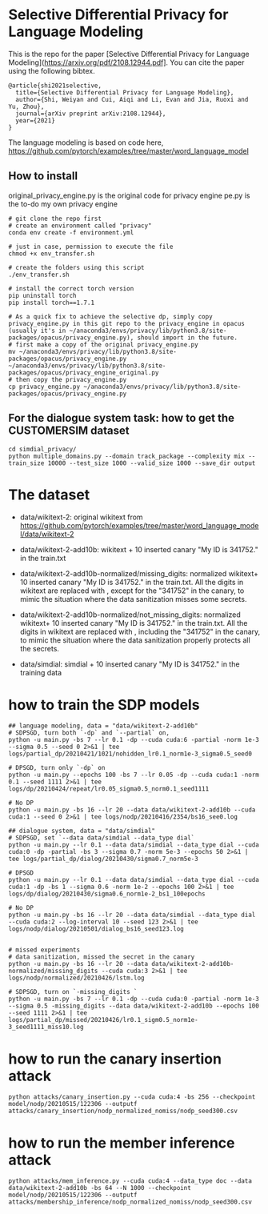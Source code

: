 # Selective Differential Privacy for Language Modeling
This is the repo for the paper [Selective Differential Privacy for Language Modeling](https://arxiv.org/pdf/2108.12944.pdf]. You can cite the paper using the following bibtex.

```
@article{shi2021selective,
  title={Selective Differential Privacy for Language Modeling},
  author={Shi, Weiyan and Cui, Aiqi and Li, Evan and Jia, Ruoxi and Yu, Zhou},
  journal={arXiv preprint arXiv:2108.12944},
  year={2021}
}
```

The language modeling is based on code here, https://github.com/pytorch/examples/tree/master/word_language_model

## How to install
original_privacy_engine.py is the original code for privacy engine
pe.py is the to-do my own privacy engine
```
# git clone the repo first
# create an environment called "privacy"
conda env create -f environment.yml

# just in case, permission to execute the file
chmod +x env_transfer.sh

# create the folders using this script
./env_transfer.sh

# install the correct torch version
pip uninstall torch
pip install torch==1.7.1

# As a quick fix to achieve the selective dp, simply copy privacy_engine.py in this git repo to the privacy_engine in opacus (usually it's in ~/anaconda3/envs/privacy/lib/python3.8/site-packages/opacus/privacy_engine.py), should import in the future.
# first make a copy of the original privacy_engine.py
mv ~/anaconda3/envs/privacy/lib/python3.8/site-packages/opacus/privacy_engine.py ~/anaconda3/envs/privacy/lib/python3.8/site-packages/opacus/privacy_engine_original.py
# then copy the privacy_engine.py
cp privacy_engine.py ~/anaconda3/envs/privacy/lib/python3.8/site-packages/opacus/privacy_engine.py
```

## For the dialogue system task: how to get the CUSTOMERSIM dataset
```
cd simdial_privacy/
python multiple_domains.py --domain track_package --complexity mix --train_size 10000 --test_size 1000 --valid_size 1000 --save_dir output
```

# The dataset
* data/wikitext-2: original wikitext from https://github.com/pytorch/examples/tree/master/word_language_model/data/wikitext-2
* data/wikitext-2-add10b: wikitext + 10 inserted canary "My ID is 341752." in the train.txt
* data/wikitext-2-add10b-normalized/missing_digits: normalized wikitext+ 10 inserted canary "My ID is 341752." in the train.txt.  All the digits in wikitext are replaced with <num>, except for the "341752" in the canary, to mimic the situation where the data sanitization misses some secrets. 
* data/wikitext-2-add10b-normalized/not_missing_digits: normalized wikitext+ 10 inserted canary "My ID is 341752." in the train.txt.  All the digits in wikitext are replaced with <num>, including the "341752" in the canary, to mimic the situation where the data sanitization properly protects all the secrets. 

* data/simdial: simdial + 10 inserted canary "My ID is 341752." in the training data


# how to train the SDP models
```
## language modeling, data = "data/wikitext-2-add10b"
# SDPSGD, turn both `-dp` and `--partial` on, 
python -u main.py -bs 7 --lr 0.1 -dp --cuda cuda:6 -partial -norm 1e-3  --sigma 0.5 --seed 0 2>&1 | tee logs/partial_dp/20210421/1021/nohidden_lr0.1_norm1e-3_sigma0.5_seed0 

# DPSGD, turn only `-dp` on 
python -u main.py --epochs 100 -bs 7 --lr 0.05 -dp --cuda cuda:1 -norm 0.1 --seed 1111 2>&1 | tee logs/dp/20210424/repeat/lr0.05_sigma0.5_norm0.1_seed1111 

# No DP
python -u main.py -bs 16 --lr 20 --data data/wikitext-2-add10b --cuda cuda:1 --seed 0 2>&1 | tee logs/nodp/20210416/2354/bs16_see0.log

## dialogue system, data = "data/simdial"
# SDPSGD, set `--data data/simdial --data_type dial`
python -u main.py --lr 0.1 --data data/simdial --data_type dial --cuda cuda:0 -dp -partial -bs 3 --sigma 0.7 -norm 5e-3 --epochs 50 2>&1 | tee logs/partial_dp/dialog/20210430/sigma0.7_norm5e-3

# DPSGD
python -u main.py --lr 0.1 --data data/simdial --data_type dial --cuda cuda:1 -dp -bs 1 --sigma 0.6 -norm 1e-2 --epochs 100 2>&1 | tee logs/dp/dialog/20210430/sigma0.6_norm1e-2_bs1_100epochs

# No DP
python -u main.py -bs 16 --lr 20 --data data/simdial --data_type dial --cuda cuda:2 --log-interval 10 --seed 123 2>&1 | tee logs/nodp/dialog/20210501/dialog_bs16_seed123.log


# missed experiments
# data sanitization, missed the secret in the canary
python -u main.py -bs 16 --lr 20 --data data/wikitext-2-add10b-normalized/missing_digits --cuda cuda:3 2>&1 | tee logs/nodp/normalized/20210426/lstm.log

# SDPSGD, turn on `-missing_digits `
python -u main.py -bs 7 --lr 0.1 -dp --cuda cuda:0 -partial -norm 1e-3  --sigma 0.5 -missing_digits --data data/wikitext-2-add10b --epochs 100 --seed 1111 2>&1 | tee logs/partial_dp/missed/20210426/lr0.1_sigm0.5_norm1e-3_seed1111_miss10.log
```

# how to run the canary insertion attack
```
python attacks/canary_insertion.py --cuda cuda:4 -bs 256 --checkpoint model/nodp/20210515/122306 --outputf attacks/canary_insertion/nodp_normalized_nomiss/nodp_seed300.csv
```

# how to run the member inference attack
```
python attacks/mem_inference.py --cuda cuda:4 --data_type doc --data data/wikitext-2-add10b -bs 64 --N 1000 --checkpoint model/nodp/20210515/122306 --outputf attacks/membership_inference/nodp_normalized_nomiss/nodp_seed300.csv
```